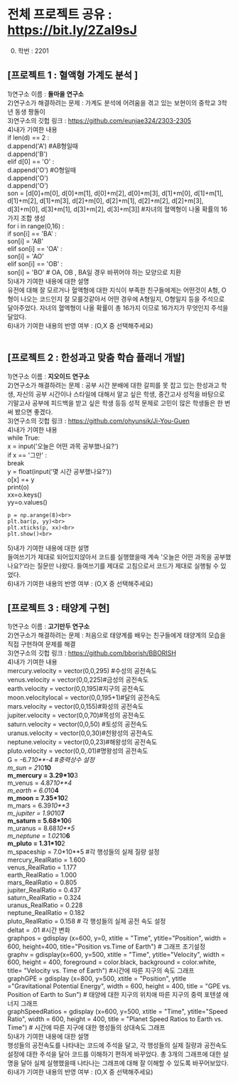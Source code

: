 # 전체 프로젝트 공유 : https://bit.ly/2ZaI9sJ

0. 학번 : 2201

## [프로젝트 1 : 혈액형 가계도 분석 ] <br>
1)연구소 이름 : **돌마을 연구소** <br> 
2)연구소가 해결하려는 문제 : 가계도 분석에 어려움을 겪고 있는 보현이의 중학교 3학년 동생 짱돌이<br>
3)연구소의 깃헙 링크 : https://github.com/eunjae324/2303-2305<br>
4)내가 기여한 내용<br>
if len(d) == 2 : <br>
    d.append('A') #AB형일때 <br>
    d.append('B') <br>
elif d[0] == 'O' : <br>
    d.append('O') #O형일때 <br>
    d.append('O') <br>
    d.append('O') <br>
    son = [d[0]+m[0], d[0]+m[1], d[0]+m[2], d[0]+m[3], d[1]+m[0], d[1]+m[1], 
       d[1]+m[2], d[1]+m[3], d[2]+m[0], d[2]+m[1], d[2]+m[2], d[2]+m[3], 
       d[3]+m[0], d[3]+m[1], d[3]+m[2], d[3]+m[3]] #자녀의 혈액형이 나올 확률의 16가지 조합 생성<br>
for i in range(0,16) : <br>
    if son[i] == 'BA' : <br>
        son[i] = 'AB' <br>
    elif son[i] == 'OA' : <br>
        son[i] = 'AO' <br>
    elif son[i] == 'OB' : <br>
        son[i] = 'BO' # OA, OB , BA일 경우 바뀌어야 하는 모양으로 치환 <br>
5)내가 기여한 내용에 대한 설명<br>
유전에 대해 잘 모르거나 혈액형에 대한 지식이 부족한 친구들에게는 어떤것이 A형, O형이 나오는 코드인지 잘 모를것같아서 어떤 경우에 A형일지, O형일지 등을 주석으로 달아주었다. 자녀의 혈액형이 나올 확률이 총 16가지 이므로 16가지가 무엇인지 주석을 달았다. <br>
6)내가 기여한 내용의 반영 여부 : (O,X 중 선택해주세요)<br>
<br>
## [프로젝트 2 : 한성과고 맞춤 학습 플래너 개발]<br>
1)연구소 이름 : **지오이드 연구소**<br>
2)연구소가 해결하려는 문제 : 공부 시간 분배에 대한 갈피를 못 잡고 있는 한성과고 학생, 자신의 공부 시간이나 스타일에 대해서 알고 싶은 학생, 중간고사 성적을 바탕으로 기말고사 공부에 피드백을 받고 싶은 학생 등등 성적 문제로 고민이 많은 학생들은 한 번 써 봤으면 좋겠다.<br>
3)연구소의 깃헙 링크 : https://github.com/ohyunsik/Ji-You-Guen<br>
4)내가 기여한 내용<br>
while True:<br>
    x = input('오늘은 어떤 과목 공부했나요?')<br>
    if x == '그만' :<br>
        break<br>
    y = float(input('몇 시간 공부했나요?'))<br>
    o[x] =+ y<br>
    print(o)<br>
    xx=o.keys()<br>
    yy=o.values()<br>

    p = np.arange(8)<br>
    plt.bar(p, yy)<br>
    plt.xticks(p, xx)<br>
    plt.show()<br>
5)내가 기여한 내용에 대한 설명<br>
들여쓰기가 제대로 되어있지않아서 코드를 실행했을때 계속 '오늘은 어떤 과목을 공부했나요?'라는 질문만 나왔다. 들여쓰기를 제대로 고침으로서 코드가 제대로 실행될 수 있었다. <br>
6)내가 기여한 내용의 반영 여부 : (O,X 중 선택해주세요)<br>

## [프로젝트 3 : 태양계 구현]<br>
1)연구소 이름 : **고기만두 연구소** <br>
2)연구소가 해결하려는 문제 : 처음으로 태양계를 배우는 친구들에게 태양계의 모습을 직접 구현하여 문제를 해결<br>
3)연구소의 깃헙 링크 : https://github.com/bborish/BBORISH<br>
4)내가 기여한 내용<br>
mercury.velocity = vector(0,0,295) #수성의 공전속도<br>
venus.velocity = vector(0,0,225)#금성의 공전속도<br>
earth.velocity = vector(0,0,195)#지구의 공전속도<br>
moon.velocitylocal = vector(0,0,195+1)#달의 공전속도<br>
mars.velocity = vector(0,0,155)#화성의 공전속도<br>
jupiter.velocity = vector(0,0,70)#목성의 공전속도<br>
saturn.velocity = vector(0,0,50) #토성의 공전속도 <br>
uranus.velocity = vector(0,0,30)#천왕성의 공전속도<br>
neptune.velocity = vector(0,0,23)#해왕성의 공전속도<br>
pluto.velocity = vector(0,0,.01)#명왕성의 공전속도<br>
G = -6.7*10**-4 #중력상수 설정<br>
m_sun = 2*10**10<br>
m_mercury = 3.29*10**3<br>
m_venus = 4.87*10**4<br>
m_earth = 6.0*10**4<br>
m_moon = 7.35*10**2<br>
m_mars = 6.39*10**3<br>
m_jupiter = 1.90*10**7<br>
m_saturn = 5.68*10**6<br>
m_uranus = 8.68*10**5<br>
m_neptune = 1.02*10**6<br>
m_pluto = 1.31*10**2<br>
m_spaceship =  7.0*10**5 #각 행성들의 실제 질량 설정<br>
mercury_RealRatio = 1.600<br>
venus_RealRatio = 1.177<br>
earth_RealRatio = 1.000<br>
mars_RealRatio = 0.805<br>
jupiter_RealRatio = 0.437<br>
saturn_RealRatio = 0.324<br>
uranus_RealRatio = 0.228<br>
neptune_RealRatio = 0.182<br>
pluto_RealRatio = 0.158 # 각 행성들의 실제 공전 속도 설정<br>
deltat = .01 #시간 변화<br>
graphpos = gdisplay (x=600, y=0, xtitle = "Time", ytitle="Position", width = 600, height=400, title="Position vs.Time of Earth") # 그래프 초기설정<br>
graphv = gdisplay(x=600, y=500, xtitle = "Time", ytitle="Velocity", width = 600, height = 400, foreground = color.black, background = color.white, title= "Velocity vs. Time of Earth") #시간에 따른 지구의 속도 그래프<br>
graphGPE = gdisplay (x=800, y=500, xtitle = "Position", ytitle ="Gravitational Potential Energy", width = 600, height = 400, title = "GPE vs. Position of Earth to Sun") # 태양에 대한 지구의 위치애 따른 지구의 중력 포텐셜 에너지 그래프<br>
graphSpeedRatios = gdisplay (x=600, y=500, xtitle = "Time", ytitle="Speed Ratio", width = 600, height = 400, title = "Planet Speed Ratios to Earth vs. Time") # 시간에 따른 지구에 대한 행성들의 상대속도 그래프 <br>
5)내가 기여한 내용에 대한 설명<br>
행성들의 공전속도를 나타내는 코드에 주석을 달고, 각 행성들의 실제 질량과 공전속도 설정에 대한 주석을 달아 코드를 이해하기 편하게 바꾸었다. 총 3개의 그래프에 대한 설명을 달아 실제 실행했을때 나타나는 그래프에 대해 잘 이해할 수 있도록 바꾸어보았다. <br>
6)내가 기여한 내용의 반영 여부 : (O,X 중 선택해주세요)<br>

